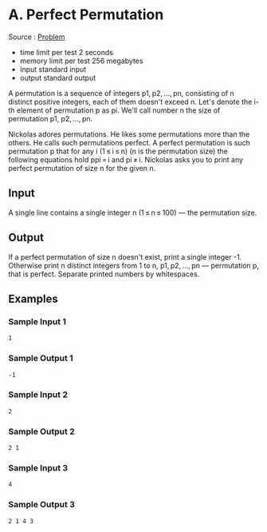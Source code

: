 # A. Perfect Permutation

Source : [Problem](https://codeforces.com/problemset/problem/233/A)

- time limit per test 2 seconds
- memory limit per test 256 megabytes
- input standard input
- output standard output

A permutation is a sequence of integers p1, p2, ..., pn, consisting of n distinct positive integers, each of them doesn't exceed n. Let's denote the i-th element of permutation p as pi. We'll call number n the size of permutation p1, p2, ..., pn.

Nickolas adores permutations. He likes some permutations more than the others. He calls such permutations perfect. A perfect permutation is such permutation p that for any i (1 ≤ i ≤ n) (n is the permutation size) the following equations hold ppi = i and pi ≠ i. Nickolas asks you to print any perfect permutation of size n for the given n.

## Input

A single line contains a single integer n (1 ≤ n ≤ 100) — the permutation size.

## Output

If a perfect permutation of size n doesn't exist, print a single integer -1. Otherwise print n distinct integers from 1 to n, p1, p2, ..., pn — permutation p, that is perfect. Separate printed numbers by whitespaces.

## Examples

### Sample Input 1

    1

### Sample Output 1

    -1

### Sample Input 2

    2

### Sample Output 2

    2 1

### Sample Input 3

    4

### Sample Output 3

    2 1 4 3
